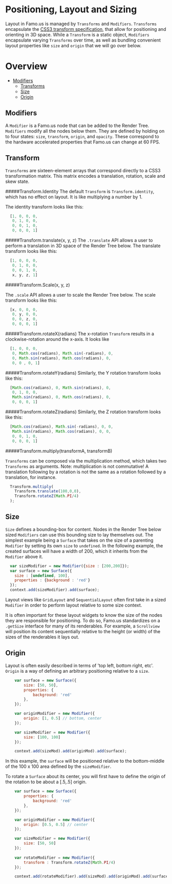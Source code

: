 Positioning, Layout and Sizing
=======================================

Layout in Famo.us is managed by `Transforms` and `Modifiers`. `Transforms` 
encapsulate the [CSS3 transform specification](https://developer.mozilla.org/en-US/docs/Web/CSS/transform), that allow for positioning and orienting in 3D space. While a `Transform` is a static object, `Modifiers` encapsulate 
varying `Transforms` over time, as well as bundling convenient layout properties like `size` and `origin` that we will go over below.

Overview
================================================================================

- [Modifiers](#modifiers)
  - [Transforms](#transform)
  - [Size](#size)
  - [Origin](#origin)

<a name="modifiers">Modifiers</a>
--------------------------------------------------------------------------------

A `Modifier` is a Famo.us node that can be added to the Render Tree. `Modifiers` modify all the nodes below them.
They are defined by holding on to four states: `size`, `transform`, `origin`, and `opacity`. These correspond to the 
hardware accelerated properties that Famo.us can change at 60 FPS.

<a name="transform">Transform</a>
--------------------------------------------------------------------------------
`Transforms` are sixteen-element arrays that correspond directly to a CSS3 transformation matrix. This matrix encodes
a translation, rotation, scale and skew state.

#####Transform.Identity
The default `Transform` is `Transform.identity`, which has no effect on layout. It is like multiplying a number by 1.

The identity transform looks like this:

```js
  [1, 0, 0, 0,
   0, 1, 0, 0,
   0, 0, 1, 0,
   0, 0, 0, 1]
```

#####Transform.translate(x, y, z)
The `.translate` API allows a user to perform a translation in 3D space of the Render Tree below. The translate transform looks like this:

```js
  [1, 0, 0, 0,
   0, 1, 0, 0,
   0, 0, 1, 0,
   x, y, z, 1]
```

#####Transform.Scale(x, y, z)

The `.scale` API allows a user to scale the Render Tree below. The scale transform looks like this:

```js
  [x, 0, 0, 0,
   0, y, 0, 0,
   0, 0, z, 0,
   0, 0, 0, 1]
```

#####Transform.rotateX(radians)
The x-rotation `Transform` results in a clockwise-rotation around the x-axis. It looks like

```js
  [1, 0, 0, 0,
   0, Math.cos(radians), Math.sin(-radians), 0,
   0, Math.sin(radians), Math.cos(radians), 0,
   0, 0 , 0, 1]
```

#####Transform.rotateY(radians)
Similarly, the Y rotation transform looks like this:

```js
  [Math.cos(radians), 0, Math.sin(radians), 0,
   0, 1, 0, 0,
   Math.sin(radians), 0, Math.cos(radians), 0,
   0, 0, 0, 1]
```

#####Transform.rotateZ(radians)
Similarly, the Z rotation transform looks like this:

```js
  [Math.cos(radians), Math.sin(-radians), 0, 0,
   Math.sin(radians), Math.cos(radians), 0, 0,
   0, 0, 1, 0,
   0, 0, 0, 1]
```

#####Transform.multiply(transformA, transformB)

`Transforms` can be composed via the multiplication method, which takes two `Transforms` as arguments. Note: multiplication is not commutative! A translation following by a rotation is not the same as a rotation followed by a translation, for instance.

```js
  Transform.multiply(
    Transform.translate(100,0,0),
    Transform.rotateZ(Math.PI/4)
  );
```

<a name="size">Size</a>
--------------------------------------------------------------------------------
`Size` defines a bounding-box for content. Nodes in the Render Tree below sized `Modifiers` can 
use this bounding size to lay themselves out. The simplest example being a `Surface` that takes on the size
of a parenting `Modifier` by setting its own `size` to `undefined`. In the following example, the created
surfaces will have a width of 200, which it inherits from the `Modifier` above it.

```js
  var sizeModifier = new Modifier({size : [200,200]});
  var surface = new Surface({
    size : [undefined, 100], 
    properties : {background : 'red'}
  });
  context.add(sizeModifier).add(surface);
```

Layout views like `GridLayout` and `SequentialLayout` often first take in a sized `Modifier` in order to perform 
layout relative to some size context.

It is often important for these layout widgets to know the size of the nodes they are responsible for positioning.
To do so, Famo.us standardizes on a `.getSize` interface for many of its renderables. For example, a `Scrollview`
will position its content sequentially relative to the height (or width) of the sizes of the renderables it
lays out.

<a name="origin">Origin</a>
--------------------------------------------------------------------------------
Layout is often easily described in terms of 'top left, bottom right, etc'. `Origin` is a way of
defining an arbitrary positioning relative to a `size`.

```js
    var surface = new Surface({
        size: [50, 50],
        properties: {
            background: 'red'
        },
    });

    var originModifier = new Modifier({
        origin: [1, 0.5] // bottom, center
    });

    var sizeModifier = new Modifier({
        size: [100, 100]
    });

    context.add(sizeMod).add(originMod).add(surface);
```

In this example, the `surface` will be positioned relative to the bottom-middle of the 100 x 100 area defined by the `sizeModifier`.

To rotate a `Surface` about its center, you will first have to define the origin of the rotation to be about a [.5,.5] origin.

```js
    var surface = new Surface({
        properties: {
            background: 'red'
        },
    });

    var originModifier = new Modifier({
        origin: [0.5, 0.5] // center
    });

    var sizeModifier = new Modifier({
        size: [50, 50]
    });
    
    var rotateModifier = new Modifier({
        transform : Transform.rotateZ(Math.PI/4)
    });

    context.add(rotateModifier).add(sizeMod).add(originMod).add(surface);
```
